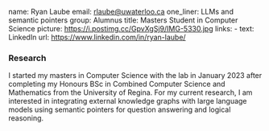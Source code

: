 name: Ryan Laube
email: rlaube@uwaterloo.ca
one_liner: LLMs and semantic pointers
group: Alumnus
title: Masters Student in Computer Science
picture: https://i.postimg.cc/GpvXgSj9/IMG-5330.jpg
links:
    - text: LinkedIn
      url: https://www.linkedin.com/in/ryan-laube/

### Research

I started my masters in Computer Science with the lab in January 2023 after completing my Honours BSc in Combined Computer Science and Mathematics from the University of Regina. For my current research, I am interested in integrating external knowledge graphs with large language models using semantic pointers for question answering and logical reasoning.

